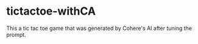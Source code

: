 # tictactoe-withCA
This a tic tac toe game that was generated by Cohere's AI after tuning the prompt.
